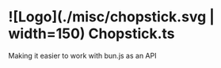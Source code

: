 # ![Logo](./misc/chopstick.svg | width=150) Chopstick.ts

Making it easier to work with bun.js as an API
